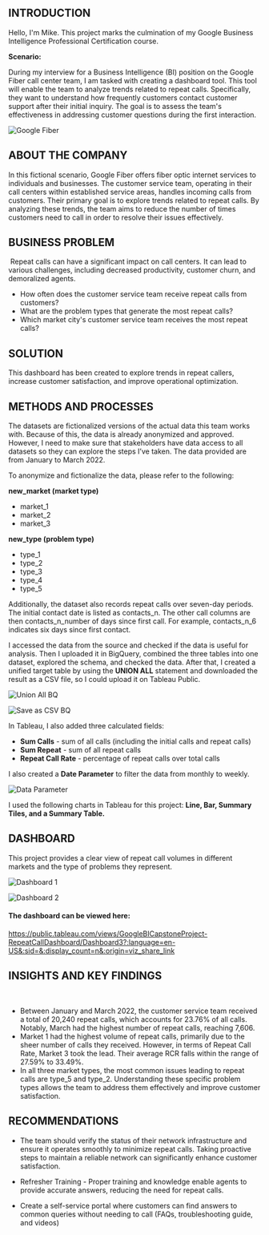 ## INTRODUCTION

Hello, I'm Mike.  This project marks the culmination of my Google Business Intelligence Professional Certification course.

**Scenario:**

During my interview for a Business Intelligence (BI) position on the Google Fiber call center team, I am tasked with creating a dashboard tool. This tool will enable the team to analyze trends related to repeat calls. Specifically, they want to understand how frequently customers contact customer support after their initial inquiry. The goal is to assess the team's effectiveness in addressing customer questions during the first interaction.

![Google Fiber](https://github.com/mikepascua/GoogleFiberDashboard/assets/170308027/01dbbb9c-137b-4f37-9b35-5bebfd7c83c7)

## ABOUT THE COMPANY

In this fictional scenario, Google Fiber offers fiber optic internet services to individuals and businesses.  The customer service team, operating in their call centers within established service areas, handles incoming calls from customers.  Their primary goal is to explore trends related to repeat calls.  By analyzing these trends, the team aims to reduce the number of times customers need to call in order to resolve their issues effectively.

## BUSINESS PROBLEM
​
Repeat calls can have a significant impact on call centers.  It can lead to various challenges, including decreased productivity, customer churn, and demoralized agents.
​
* How often does the customer service team receive repeat calls from customers?
* What are the problem types that generate the most repeat calls?
* Which market city's customer service team receives the most repeat calls?
​
## SOLUTION

This dashboard has been created to explore trends in repeat callers, increase customer satisfaction, and improve operational optimization.

## METHODS AND PROCESSES

The datasets are fictionalized versions of the actual data this team works with. Because of this, the data is already anonymized and approved. However, I need to make sure that stakeholders have data access to all datasets so they can explore the steps I’ve taken. The data provided are from January to March 2022.

To anonymize and fictionalize the data, please refer to the following:

**new_market (market type)**

* market_1
* market_2
* market_3

**new_type (problem type)**

* type_1
* type_2
* type_3
* type_4
* type_5

Additionally, the dataset also records repeat calls over seven-day periods. The initial contact date is listed as contacts_n. The other call columns are then contacts_n_number of days since first call. For example, contacts_n_6 indicates six days since first contact. 

I accessed the data from the source and checked if the data is useful for analysis.  Then I uploaded it in BigQuery, combined the three tables into one dataset, explored the schema, and checked the data.  After that, I created a unified target table by using the **UNION ALL** statement and downloaded the result as a CSV file, so I could upload it on Tableau Public. 

![Union All BQ](https://github.com/mikepascua/GoogleFiberDashboard/assets/170308027/9aaef840-ca65-4d22-87ed-90b1000d1b34)

![Save as CSV BQ](https://github.com/mikepascua/GoogleFiberDashboard/assets/170308027/a51bf4e7-b512-4ca1-bc6b-69cf4cabd99c)

In Tableau, I also added three calculated fields:

* **Sum Calls** - sum of all calls (including the initial calls and repeat calls)
* **Sum Repeat** - sum of all repeat calls
* **Repeat Call Rate** - percentage of repeat calls over total calls

I also created a **Date Parameter** to filter the data from monthly to weekly.

![Data Parameter](https://github.com/mikepascua/GoogleFiberDashboard/assets/170308027/ac16038f-0dc1-4a55-a77d-8c8aff1e81f1)

I used the following charts in Tableau for this project:  **Line, Bar, Summary Tiles, and a Summary Table.**

## DASHBOARD

This project provides a clear view of repeat call volumes in different markets and the type of problems they represent.

![Dashboard 1](https://github.com/mikepascua/GoogleFiberDashboard/assets/170308027/8303dd02-24ec-4aee-933b-8a965ffd2ccf)

![Dashboard 2](https://github.com/mikepascua/GoogleFiberDashboard/assets/170308027/b03308ef-cd19-49e1-94e8-02b9c7852133)

#### The dashboard can be viewed here: 

<https://public.tableau.com/views/GoogleBICapstoneProject-RepeatCallDashboard/Dashboard3?:language=en-US&:sid=&:display_count=n&:origin=viz_share_link>

## INSIGHTS AND KEY FINDINGS
​
* Between January and March 2022, the customer service team received a total of 20,240 repeat calls, which accounts for 23.76% of all calls.  Notably, March had the highest number of repeat calls, reaching 7,606.
​
* Market 1 had the highest volume of repeat calls, primarily due to the sheer number of calls they received.  However, in terms of Repeat Call Rate, Market 3 took the lead.  Their average RCR falls within the range of 27.59% to 33.49%.
​
* In all three market types, the most common issues leading to repeat calls are type_5 and type_2.  Understanding these specific problem types allows the team to address them effectively and improve customer satisfaction.

## RECOMMENDATIONS

* The team should verify  the status of their network infrastructure and ensure it operates smoothly to minimize repeat calls.  Taking proactive steps to maintain a reliable network can significantly enhance customer satisfaction.

* Refresher Training - Proper training and knowledge enable agents to provide accurate answers, reducing the need for repeat calls.

* Create a self-service portal where customers can find answers to common queries without needing to call (FAQs, troubleshooting guide, and videos)









​
